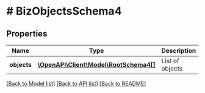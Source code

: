 # # BizObjectsSchema4

## Properties

Name | Type | Description | Notes
------------ | ------------- | ------------- | -------------
**objects** | [**\OpenAPI\Client\Model\RootSchema4[]**](RootSchema4.md) | List of objects | [optional]

[[Back to Model list]](../../README.md#models) [[Back to API list]](../../README.md#endpoints) [[Back to README]](../../README.md)
